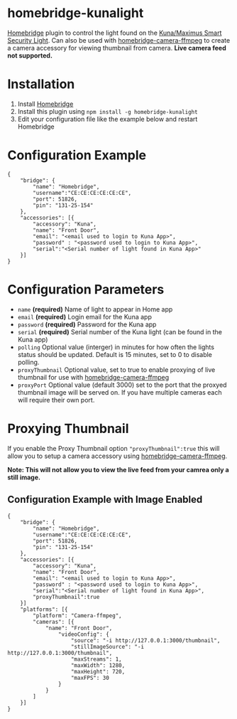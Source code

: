 # homebridge-kunalight

[Homebridge](https://github.com/nfarina/homebridge) plugin to control the light found on the [Kuna/Maximus Smart Security Light](https://getkuna.com). Can also be used with [homebridge-camera-ffmpeg](https://github.com/KhaosT/homebridge-camera-ffmpeg) to create a camera accessory for viewing thumbnail from camera. __Live camera feed not supported.__

# Installation
1. Install [Homebridge](https://github.com/nfarina/homebridge#installation)
2. Install this plugin using `npm install -g homebridge-kunalight`
3. Edit your configuration file like the example below and restart Homebridge

# Configuration Example
```
{
	"bridge": {
		"name": "Homebridge",
		"username":"CE:CE:CE:CE:CE:CE",
		"port": 51826,
		"pin": "131-25-154"
	},
	"accessories": [{
		"accessory": "Kuna",
		"name": "Front Door",
		"email": "<email used to login to Kuna App>",
		"password" : "<password used to login to Kuna App>",
		"serial":"<Serial number of light found in Kuna App>"
	}]
}
```

# Configuration Parameters 

* ```name``` __(required)__ Name of light to appear in Home app
* ```email``` __(required)__ Login email for the Kuna app
* ```password``` __(required)__ Password for the Kuna app
* ```serial``` __(required)__ Serial number of the Kuna light (can be found in the Kuna app)
* ```polling``` Optional value (interger) in minutes for how often the lights status should be updated. Default is 15 minutes, set to 0 to disable polling.
* ```proxyThumbnail``` Optional value, set to true to enable proxying of live thumbnail for use with [homebridge-camera-ffmpeg](https://github.com/KhaosT/homebridge-camera-ffmpeg)
* ```proxyPort``` Optional value (default 3000) set to the port that the proxyed thumbnail image will be served on. If you have multiple cameras each will require their own port.

# Proxying Thumbnail

If you enable the Proxy Thumbnail option ```"proxyThumbnail":true``` this will allow you to setup a camera accessory using [homebridge-camera-ffmpeg](https://github.com/KhaosT/homebridge-camera-ffmpeg).

__Note: This will not allow you to view the live feed from your camrea only a still image.__

## Configuration Example with Image Enabled

```
{
	"bridge": {
		"name": "Homebridge",
		"username":"CE:CE:CE:CE:CE:CE",
		"port": 51826,
		"pin": "131-25-154"
	},
	"accessories": [{
		"accessory": "Kuna",
		"name": "Front Door",
		"email": "<email used to login to Kuna App>",
		"password" : "<password used to login to Kuna App>",
		"serial":"<Serial number of light found in Kuna App>",
		"proxyThumbnail":true
	}]
	"platforms": [{
		"platform": "Camera-ffmpeg",
		"cameras": [{
			"name": "Front Door",
				"videoConfig": {
					"source": "-i http://127.0.0.1:3000/thumbnail",
					"stillImageSource": "-i http://127.0.0.1:3000/thumbnail",
					"maxStreams": 1,
					"maxWidth": 1280,
					"maxHeight": 720,
					"maxFPS": 30
				}
			}
		]
	}]
}

```
